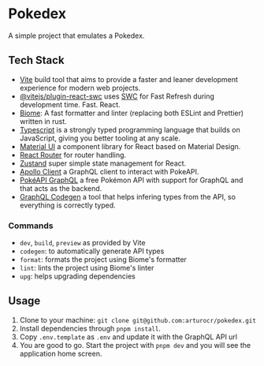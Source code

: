 # Pokedex

A simple project that emulates a Pokedex.


## Tech Stack

- [Vite](https://vitejs.dev/) build tool that aims to provide a faster and leaner development experience for modern web projects.
- [@vitejs/plugin-react-swc](https://github.com/vitejs/vite-plugin-react-swc) uses [SWC](https://swc.rs/) for Fast Refresh during development time. Fast. React.
- [Biome](https://biomejs.dev/): A fast formatter and linter (replacing both ESLint and Prettier) written in rust.
- [Typescript](https://www.typescriptlang.org/) is a strongly typed programming language that builds on JavaScript, giving you better tooling at any scale.
- [Material UI](https://mui.com/material-ui) a component library for React based on Material Design.
- [React Router](https://reactrouter.com/en/main) for router handling.
- [Zustand](https://zustand.docs.pmnd.rs/getting-started/introduction) super simple state management for React.
- [Apollo Client](https://www.apollographql.com/docs/react/get-started/) a GraphQL client to interact with PokeAPI.
- [PokéAPI GraphQL](https://pokeapi.co/docs/graphql) a free Pokémon API with support for GraphQL and that acts as the backend.
- [GraphQL Codegen](https://the-guild.dev/graphql/codegen) a tool that helps infering types from the API, so everything is correctly typed.

### Commands

- `dev`, `build`, `preview` as provided by Vite
- `codegen`: to automatically generate API types
- `format`: formats the project using Biome's formatter
- `lint`: lints the project using Biome's linter
- `upg`: helps upgrading dependencies

## Usage

1. Clone to your machine:
  `git clone git@github.com:arturocr/pokedex.git`
2. Install dependencies through `pnpm install`.
3. Copy `.env.template` as `.env` and update it with the GraphQL API url
4. You are good to go. Start the project with `pnpm dev` and you will see the application home screen.
